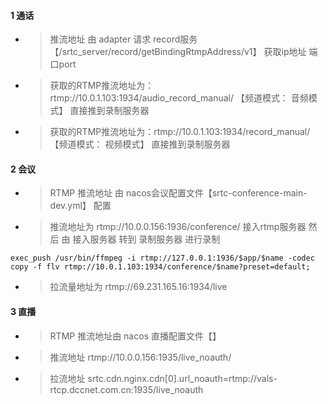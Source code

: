 #### 1 通话
- > 推流地址 由 adapter 请求 record服务 【/srtc_server/record/getBindingRtmpAddress/v1】 获取ip地址 端口port
- > 获取的RTMP推流地址为：rtmp://10.0.1.103:1934/audio_record_manual/ 【频道模式： 音频模式】 直接推到录制服务器
- > 获取的RTMP推流地址为：rtmp://10.0.1.103:1934/record_manual/ 【频道模式： 视频模式】 直接推到录制服务器

#### 2 会议
- > RTMP 推流地址 由 nacos会议配置文件【srtc-conference-main-dev.yml】 配置
- > 推流地址为 rtmp://10.0.0.156:1936/conference/ 接入rtmp服务器  然后 由 接入服务器 转到 录制服务器 进行录制
```
exec_push /usr/bin/ffmpeg -i rtmp://127.0.0.1:1936/$app/$name -codec copy -f flv rtmp://10.0.1.103:1934/conference/$name?preset=default;
```
- > 拉流量地址为 rtmp://69.231.165.16:1934/live

#### 3 直播 
- > RTMP 推流地址由 nacos 直播配置文件【】 
- > 推流地址 rtmp://10.0.0.156:1935/live_noauth/
- > 拉流地址 srtc.cdn.nginx.cdn[0].url_noauth=rtmp://vals-rtcp.dccnet.com.cn:1935/live_noauth